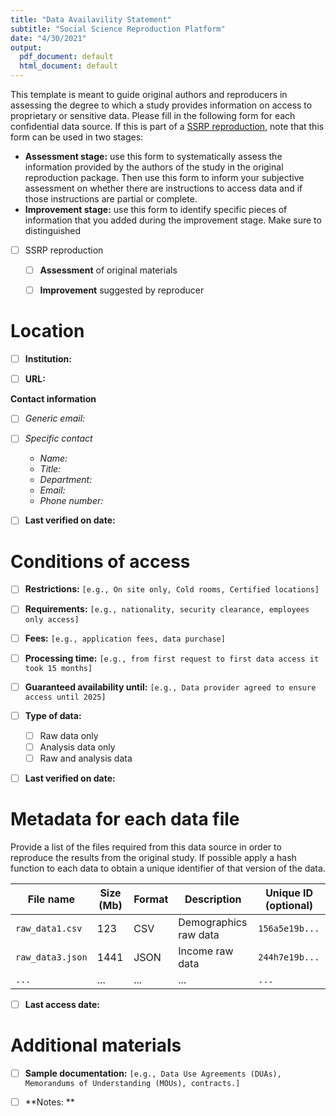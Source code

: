 ```yaml
---
title: "Data Availavility Statement"
subtitle: "Social Science Reproduction Platform"
date: "4/30/2021"
output:
  pdf_document: default
  html_document: default
---
```



<!--
https://www.aeaweb.org/journals/data/data-code-policy

The data availability statement shall provide detailed information on how, where, and under what conditions an independent researcher can access the original source data, as well as author-generated derivative data, and must be explicit and accurate about any restrictions, requirements, payments, and processing delays. The data availability statement shall provide information to assure the reader that the data are available for a sufficiently long period of time.
-->

This template is meant to guide original authors and reproducers in assessing the degree to which a study provides information on access to proprietary or sensitive data. Please fill in the following form for each confidential data source. If this is part of a [SSRP reproduction](https://www.socialsciencereproduction.org), note that this form can be used in two stages: 

 - **Assessment stage:** use this form to systematically assess the information provided by the authors of the study in the original reproduction package. Then use this form to inform your subjective assessment on whether there are instructions to access data and if those instructions are partial or complete. 
 - **Improvement stage:** use this form to identify specific pieces of information that you added during the improvement stage. Make sure to distinguished   


- [ ] SSRP reproduction
    - [ ] **Assessment** of original materials
    - [ ] **Improvement** suggested by reproducer
    

# Location  

- [ ] **Institution:** 

- [ ] **URL:**

**Contact information**

- [ ] *Generic email:*   

- [ ] *Specific contact* 
    - *Name:*  
    - *Title:*  
    - *Department:*  
    - *Email:*  
    - *Phone number:* 

- [ ] **Last verified on date:**

# Conditions of access  


- [ ] **Restrictions:** `[e.g., On site only, Cold rooms, Certified locations]`

- [ ] **Requirements:** `[e.g., nationality, security clearance, employees only access]` 

- [ ] **Fees:** `[e.g., application fees, data purchase]` 

- [ ] **Processing time:** `[e.g., from first request to first data access it took 15 months]`

- [ ] **Guaranteed availability until:** `[e.g., Data provider agreed to ensure access until 2025]` 

- [ ] **Type of data:** 
  - [ ] Raw data only 
  - [ ] Analysis data only
  - [ ] Raw and analysis data

- [ ] **Last verified on date:**

# Metadata for each data file

Provide a list of the files required from this data source in order to reproduce the results from the original study. If possible apply a hash function to each data to obtain a unique identifier of that version of the data. 


| File name | Size (Mb) | Format | Description | Unique ID (optional) |
|-----------|-----------|--------|-------------|-----------------|
|  `raw_data1.csv `  | 123     |    CSV     |  Demographics raw data  |  `156a5e19b...`  |           
|  `raw_data3.json ` |  1441     |    JSON     |  Income raw data  |`244h7e19b...`      |       
|  `... ` |  ...     |    ...     |  ...  |   `...`   |


- [ ] **Last access date:**


# Additional materials

- [ ] **Sample documentation:** `[e.g., Data Use Agreements (DUAs), Memorandums of Understanding (MOUs), contracts.]`

- [ ] **Notes: **
